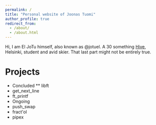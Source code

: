 ```yaml
---
permalink: /
title: "Personal website of Joonas Tuomi"
author_profile: true
redirect_from: 
  - /about/
  - /about.html
---
```


Hi, I am El JoTu himself, also known as @jotuel. A 30 something [Hive](https://hive.fi),  Helsinki, student and avid skier. That last part might not be entirely true.

Projects
======
* Concluded 
** libft
* get_next_line
* ft_printf
* Ongoing 
* push_swap
* fract'ol
* pipex


